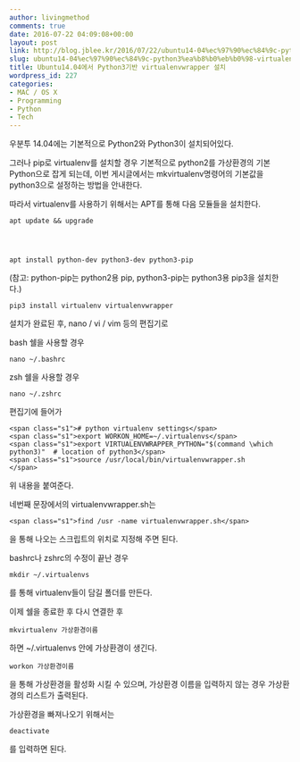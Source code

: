 ```yaml
---
author: livingmethod
comments: true
date: 2016-07-22 04:09:08+00:00
layout: post
link: http://blog.jblee.kr/2016/07/22/ubuntu14-04%ec%97%90%ec%84%9c-python3%ea%b8%b0%eb%b0%98-virtualenvwrapper-%ec%84%a4%ec%b9%98/
slug: ubuntu14-04%ec%97%90%ec%84%9c-python3%ea%b8%b0%eb%b0%98-virtualenvwrapper-%ec%84%a4%ec%b9%98
title: Ubuntu14.04에서 Python3기반 virtualenvwrapper 설치
wordpress_id: 227
categories:
- MAC / OS X
- Programming
- Python
- Tech
---
```


우분투 14.04에는 기본적으로 Python2와 Python3이 설치되어있다.

그러나 pip로 virtualenv를 설치할 경우 기본적으로 python2를 가상환경의 기본 Python으로 잡게 되는데,
이번 게시글에서는 mkvirtualenv명령어의 기본값을 python3으로 설정하는 방법을 안내한다.

따라서 virtualenv를 사용하기 위해서는 APT를 통해 다음 모듈들을 설치한다.

    
    apt update && upgrade



    
    apt install python-dev python3-dev python3-pip


(참고: python-pip는 python2용 pip, python3-pip는 python3용 pip3을 설치한다.)

    
    pip3 install virtualenv virtualenvwrapper


설치가 완료된 후, nano / vi / vim 등의 편집기로

bash 쉘을 사용할 경우

    
    nano ~/.bashrc


zsh 쉘을 사용할 경우

    
    nano ~/.zshrc


편집기에 들어가

    
    <span class="s1"># python virtualenv settings</span>
    <span class="s1">export WORKON_HOME=~/.virtualenvs</span>
    <span class="s1">export VIRTUALENVWRAPPER_PYTHON="$(command \which python3)"  # location of python3</span>
    <span class="s1">source /usr/local/bin/virtualenvwrapper.sh
    </span>





위 내용을 붙여준다.

네번째 문장에서의 virtualenvwrapper.sh는

    
    <span class="s1">find /usr -name virtualenvwrapper.sh</span>




을 통해 나오는 스크립트의 위치로 지정해 주면 된다.




bashrc나 zshrc의 수정이 끝난 경우




    
    mkdir ~/.virtualenvs




를 통해 virtualenv들이 담길 폴더를 만든다.




이제 쉘을 종료한 후 다시 연결한 후




    
    mkvirtualenv 가상환경이름




하면 ~/.virtualenvs 안에 가상환경이 생긴다.




    
    workon 가상환경이름




을 통해 가상환경을 활성화 시킬 수 있으며, 가상환경 이름을 입력하지 않는 경우 가상환경의 리스트가 출력된다.




가상환경을 빠져나오기 위해서는




    
    deactivate




를 입력하면 된다.
